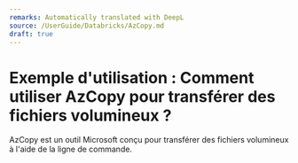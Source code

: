 ```yaml
---
remarks: Automatically translated with DeepL
source: /UserGuide/Databricks/AzCopy.md
draft: true
---
```


# Exemple d'utilisation : Comment utiliser AzCopy pour transférer des fichiers volumineux ?

AzCopy est un outil Microsoft conçu pour transférer des fichiers volumineux à l'aide de la ligne de commande.

<!---removed due to accessibility requirements
<video width="600" height="350" controls>
    <source src="/api/media/azcopy.mp4" type="video/mp4">
    Votre navigateur ne prend pas en charge la balise vidéo.
</video>
-->
